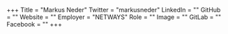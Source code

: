 +++
Title = "Markus Neder"
Twitter = "markusneder"
LinkedIn = ""
GitHub = ""
Website = ""
Employer = "NETWAYS"
Role = ""
Image = ""
GitLab = ""
Facebook = ""
+++
